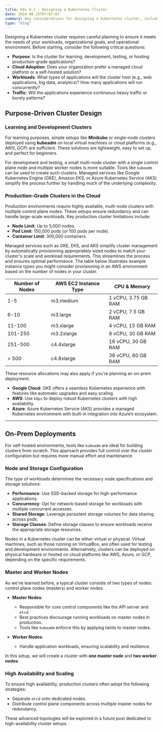 ```yaml
---
title: K8s 9.1 - Designing a Kubernetes Cluster
date: 2024-08-25T07:07:07
summary: Key considerations for designing a Kubernetes cluster, including purpose, workloads, cloud adoption, and deployment options.
type: "blog"
---
```


Designing a Kubernetes cluster requires careful planning to ensure it meets the needs of your workloads, organizational goals, and operational environment. Before starting, consider the following critical questions:

- **Purpose**: Is the cluster for learning, development, testing, or hosting production-grade applications?
- **Cloud Adoption**: Does your organization prefer a managed cloud platform or a self-hosted solution?
- **Workloads**: What types of applications will the cluster host (e.g., web applications, big data, analytics)? How many applications will run concurrently?
- **Traffic**: Will the applications experience continuous heavy traffic or bursty patterns?

## Purpose-Driven Cluster Design

### Learning and Development Clusters

For learning purposes, simple setups like **Minikube** or single-node clusters deployed using **kubeadm** on local virtual machines or cloud platforms (e.g., AWS, GCP) are sufficient. These solutions are lightweight, easy to set up, and perfect for beginners.

For development and testing, a small multi-node cluster with a single control plane node and multiple worker nodes is more suitable. Tools like `kubeadm` can be used to create such clusters. Managed services like Google Kubernetes Engine (GKE), Amazon EKS, or Azure Kubernetes Service (AKS) simplify the process further by handling much of the underlying complexity.

### Production-Grade Clusters in the Cloud

Production environments require highly available, multi-node clusters with multiple control plane nodes. These setups ensure redundancy and can handle large-scale workloads. Key production cluster limitations include:

- **Node Limit**: Up to 5,000 nodes.
- **Pod Limit**: 150,000 pods (or 100 pods per node).
- **Container Limit**: 300,000 containers.

Managed services such as GKE, EKS, and AKS simplify cluster management by automatically provisioning appropriately sized nodes to match your cluster's scale and workload requirements. This streamlines the process and ensures optimal performance. The table below illustrates example instance types you might consider provisioning in an AWS environment based on the number of nodes in your cluster.

| Number of Nodes | AWS EC2 Instance Type | CPU & Memory          |
|------------------|------------------------|-----------------------|
| 1-5              | m3.medium             | 1 vCPU, 3.75 GB RAM   |
| 6-10             | m3.large              | 2 vCPU, 7.5 GB RAM    |
| 11-100           | m3.xlarge             | 4 vCPU, 15 GB RAM     |
| 101-250          | m3.2xlarge            | 8 vCPU, 30 GB RAM     |
| 251-500          | c4.4xlarge            | 16 vCPU, 30 GB RAM    |
| > 500            | c4.8xlarge            | 36 vCPU, 60 GB RAM    |

These resource allocations may also apply if you're planning an on-prem deployment.

- **Google Cloud**: GKE offers a seamless Kubernetes experience with features like automatic upgrades and easy scaling.
- **AWS**: Use `kOps` to deploy robust Kubernetes clusters with high availability.
- **Azure**: Azure Kubernetes Service (AKS) provides a managed Kubernetes environment with built-in integration into Azure’s ecosystem.
---
## On-Prem Deployments

For self-hosted environments, tools like `kubeadm` are ideal for building clusters from scratch. This approach provides full control over the cluster configuration but requires more manual effort and maintenance.

### Node and Storage Configuration

The *type* of workloads determines the necessary node specifications and storage solutions:

- **Performance**: Use SSD-backed storage for high-performance applications.
- **Concurrency**: Opt for network-based storage for workloads with multiple concurrent accesses.
- **Shared Storage**: Leverage persistent storage volumes for data sharing across pods.
- **Storage Classes**: Define storage classes to ensure workloads receive the appropriate storage resources.

Nodes in a Kubernetes cluster can be either virtual or physical. Virtual machines, such as those running on VirtualBox, are often used for testing and development environments. Alternatively, clusters can be deployed on physical hardware or hosted on cloud platforms like AWS, Azure, or GCP, depending on the specific requirements.

### Master and Worker Nodes

As we've learned before, a typical cluster consists of two types of nodes: control plane nodes (masters) and worker nodes:

- **Master Nodes**:
  - Responsible for core control components like the API server and `etcd`.
  - Best practices discourage running workloads on master nodes in production.
  - Tools like `kubeadm` enforce this by applying taints to master nodes.

- **Worker Nodes**:
  - Handle application workloads, ensuring scalability and resilience.

In this setup, we will create a cluster with **one master node** and **two worker nodes**.

### High Availability and Scaling

To ensure high availability, production clusters often adopt the following strategies:

- Separate `etcd` onto dedicated nodes.
- Distribute control plane components across multiple master nodes for redundancy.

These advanced topologies will be explored in a future post dedicated to high-availability cluster setups.
